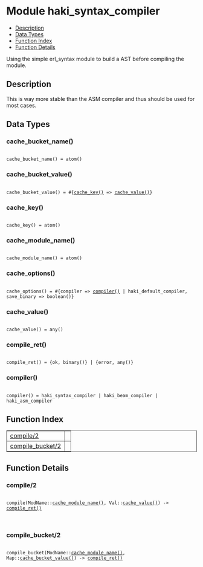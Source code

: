 

# Module haki_syntax_compiler #
* [Description](#description)
* [Data Types](#types)
* [Function Index](#index)
* [Function Details](#functions)

Using the simple erl_syntax module to build a AST before
compiling the module.

<a name="description"></a>

## Description ##
This is way more stable than the ASM
compiler and thus should be used for most cases.
<a name="types"></a>

## Data Types ##




### <a name="type-cache_bucket_name">cache_bucket_name()</a> ###


<pre><code>
cache_bucket_name() = atom()
</code></pre>




### <a name="type-cache_bucket_value">cache_bucket_value()</a> ###


<pre><code>
cache_bucket_value() = #{<a href="#type-cache_key">cache_key()</a> =&gt; <a href="#type-cache_value">cache_value()</a>}
</code></pre>




### <a name="type-cache_key">cache_key()</a> ###


<pre><code>
cache_key() = atom()
</code></pre>




### <a name="type-cache_module_name">cache_module_name()</a> ###


<pre><code>
cache_module_name() = atom()
</code></pre>




### <a name="type-cache_options">cache_options()</a> ###


<pre><code>
cache_options() = #{compiler =&gt; <a href="#type-compiler">compiler()</a> | haki_default_compiler, save_binary =&gt; boolean()}
</code></pre>




### <a name="type-cache_value">cache_value()</a> ###


<pre><code>
cache_value() = any()
</code></pre>




### <a name="type-compile_ret">compile_ret()</a> ###


<pre><code>
compile_ret() = {ok, binary()} | {error, any()}
</code></pre>




### <a name="type-compiler">compiler()</a> ###


<pre><code>
compiler() = haki_syntax_compiler | haki_beam_compiler | haki_asm_compiler
</code></pre>

<a name="index"></a>

## Function Index ##


<table width="100%" border="1" cellspacing="0" cellpadding="2" summary="function index"><tr><td valign="top"><a href="#compile-2">compile/2</a></td><td></td></tr><tr><td valign="top"><a href="#compile_bucket-2">compile_bucket/2</a></td><td></td></tr></table>


<a name="functions"></a>

## Function Details ##

<a name="compile-2"></a>

### compile/2 ###

<pre><code>
compile(ModName::<a href="#type-cache_module_name">cache_module_name()</a>, Val::<a href="#type-cache_value">cache_value()</a>) -&gt; <a href="#type-compile_ret">compile_ret()</a>
</code></pre>
<br />

<a name="compile_bucket-2"></a>

### compile_bucket/2 ###

<pre><code>
compile_bucket(ModName::<a href="#type-cache_module_name">cache_module_name()</a>, Map::<a href="#type-cache_bucket_value">cache_bucket_value()</a>) -&gt; <a href="#type-compile_ret">compile_ret()</a>
</code></pre>
<br />

